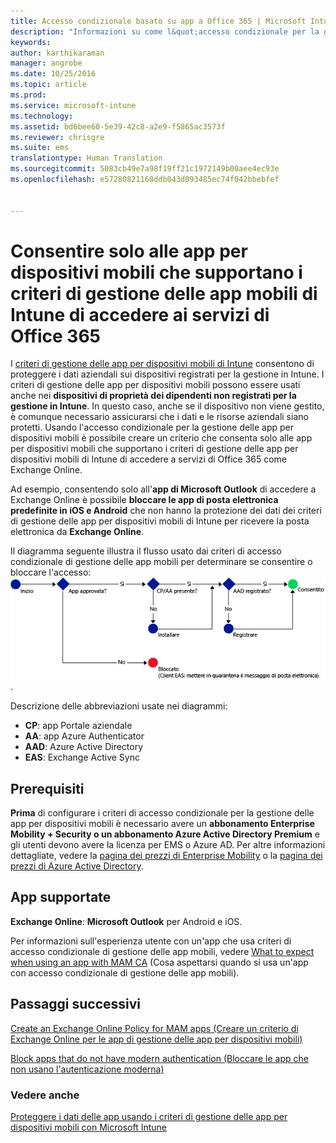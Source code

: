 ```yaml
---
title: Accesso condizionale basato su app a Office 365 | Microsoft Intune
description: "Informazioni su come l&quot;accesso condizionale per la gestione delle app per dispositivi mobili può essere usato per controllare le app che hanno accesso ai servizi di Office 365."
keywords: 
author: karthikaraman
manager: angrobe
ms.date: 10/25/2016
ms.topic: article
ms.prod: 
ms.service: microsoft-intune
ms.technology: 
ms.assetid: bd6bee60-5e39-42c8-a2e9-f5865ac3573f
ms.reviewer: chrisgre
ms.suite: ems
translationtype: Human Translation
ms.sourcegitcommit: 5083cb49e7a98f19ff21c1972149b00aee4ec93e
ms.openlocfilehash: e57280821168ddb043d093485ec74f042bbebfef


---
```


# Consentire solo alle app per dispositivi mobili che supportano i criteri di gestione delle app mobili di Intune di accedere ai servizi di Office 365
I [criteri di gestione delle app per dispositivi mobili di Intune](protect-apps-and-data-with-microsoft-intune.md) consentono di proteggere i dati aziendali sui dispositivi registrati per la gestione in Intune. I criteri di gestione delle app per dispositivi mobili possono essere usati anche nei **dispositivi di proprietà dei dipendenti non registrati per la gestione in Intune**.  In questo caso, anche se il dispositivo non viene gestito, è comunque necessario assicurarsi che i dati e le risorse aziendali siano protetti. Usando l'accesso condizionale per la gestione delle app per dispositivi mobili è possibile creare un criterio che consenta solo alle app per dispositivi mobili che supportano i criteri di gestione delle app per dispositivi mobili di Intune di accedere a servizi di Office 365 come Exchange Online.

Ad esempio, consentendo solo all'**app di Microsoft Outlook** di accedere a Exchange Online è possibile **bloccare le app di posta elettronica predefinite in iOS e Android** che non hanno la protezione dei dati dei criteri di gestione delle app per dispositivi mobili di Intune per ricevere la posta elettronica da **Exchange Online**.

Il diagramma seguente illustra il flusso usato dai criteri di accesso condizionale di gestione delle app mobili per determinare se consentire o bloccare l'accesso: ![Diagramma che illustra i vari criteri inclusi per determinare se consentire o bloccare l'accesso ](../media/mam-ca-decision-flow_simple.png).

Descrizione delle abbreviazioni usate nei diagrammi:
* **CP**: app Portale aziendale
* **AA**: app Azure Authenticator
* **AAD**: Azure Active Directory
* **EAS**: Exchange Active Sync

## Prerequisiti
**Prima** di configurare i criteri di accesso condizionale per la gestione delle app per dispositivi mobili è necessario avere un **abbonamento Enterprise Mobility + Security o un abbonamento Azure Active Directory Premium** e gli utenti devono avere la licenza per EMS o Azure AD. Per altre informazioni dettagliate, vedere la [pagina dei prezzi di Enterprise Mobility](https://www.microsoft.com/en-us/cloud-platform/enterprise-mobility-pricing) o la [pagina dei prezzi di Azure Active Directory](https://azure.microsoft.com/en-us/pricing/details/active-directory/).


## App supportate
**Exchange Online**: **Microsoft Outlook** per Android e iOS.

Per informazioni sull'esperienza utente con un'app che usa criteri di accesso condizionale di gestione delle app mobili, vedere [What to expect when using an app with MAM CA](use-apps-with-mam-ca.md) (Cosa aspettarsi quando si usa un'app con accesso condizionale di gestione delle app mobili).


## Passaggi successivi
[Create an Exchange Online Policy for MAM apps (Creare un criterio di Exchange Online per le app di gestione delle app per dispositivi mobili)](mam-ca-for-exchange-online.md)

[Block apps that do not have modern authentication (Bloccare le app che non usano l'autenticazione moderna)](block-apps-with-no-modern-authentication.md)

### Vedere anche

[Proteggere i dati delle app usando i criteri di gestione delle app per dispositivi mobili con Microsoft Intune](protect-app-data-using-mobile-app-management-policies-with-microsoft-intune.md)



<!--HONumber=Oct16_HO4-->


